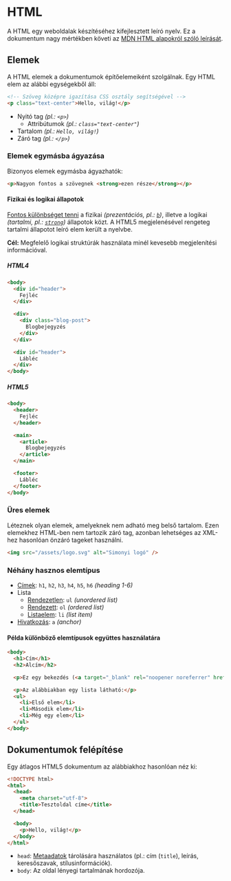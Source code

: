 # HTML

A HTML egy weboldalak készítéséhez kifejlesztett leíró nyelv. Ez a dokumentum nagy mértékben követi az [MDN HTML alapokról szóló leírását][HTML alapok].

[HTML alapok]: https://developer.mozilla.org/en-US/docs/Learn/Getting_started_with_the_web/HTML_basics

## Elemek

A HTML elemek a dokumentumok építőelemeiként szolgálnak. Egy HTML elem az alábbi egységekből áll:

```html
<!-- Szöveg középre igazítása CSS osztály segítségével -->
<p class="text-center">Hello, világ!</p>
```

- Nyitó tag _(pl.: `<p>`)_
  - Attribútumok _(pl.: `class="text-center"`)_
- Tartalom _(pl.: `Hello, világ!`)_
- Záró tag _(pl.: `</p>`)_

### Elemek egymásba ágyazása

Bizonyos elemek egymásba ágyazhatók:

```html
<p>Nagyon fontos a szövegnek <strong>ezen része</strong></p>
```

#### Fizikai és logikai állapotok

[Fontos különbséget tenni] a fizikai _(prezentációs, pl.: [`b`][])_, illetve a logikai _(tartalmi, pl.: [`strong`][])_ állapotok közt. A HTML5 megjelenésével rengeteg tartalmi állapotot leíró elem került a nyelvbe.

**Cél:** Megfelelő logikai struktúrák használata minél kevesebb megjelenítési információval.

##### HTML4

```html
<body>
  <div id="header">
    Fejléc
  </div>

  <div>
    <div class="blog-post">
      Blogbejegyzés
    </div>
  </div>

  <div id="header">
    Lábléc
  </div>
</body>
```

##### HTML5

```html
<body>
  <header>
    Fejléc
  </header>

  <main>
    <article>
      Blogbejegyzés
    </article>
  </main>

  <footer>
    Lábléc
  </footer>
</body>
```

[Fontos különbséget tenni]: https://developer.mozilla.org/en-US/docs/Web/HTML/Element/strong#Bold_vs._Strong
[`b`]: https://developer.mozilla.org/en-US/docs/Web/HTML/Element/b
[`strong`]: https://developer.mozilla.org/en-US/docs/Web/HTML/Element/strong

### Üres elemek

Léteznek olyan elemek, amelyeknek nem adható meg belső tartalom. Ezen elemekhez HTML-ben nem tartozik záró tag, azonban lehetséges az XML-hez hasonlóan önzáró tageket használni.

```html
<img src="/assets/logo.svg" alt="Simonyi logó" />
```

### Néhány hasznos elemtípus

- [Címek][]: `h1`, `h2`, `h3`, `h4`, `h5`, `h6` _(heading 1-6)_
- Lista
  - [Rendezetlen][Rendezetlen lista]: `ul` _(unordered list)_
  - [Rendezett][Rendezett lista]: `ol` _(ordered list)_
  - [Listaelem][]: `li` _(list item)_
- [Hivatkozás][]: `a` _(anchor)_

#### Példa különböző elemtípusok együttes használatára

```html
<body>
  <h1>Cím</h1>
  <h2>Alcím</h2>

  <p>Ez egy bekezdés (<a target="_blank" rel="noopener noreferrer" href="https://developer.mozilla.org/en-US/docs/Web/HTML/Element/p">p, avagy paragraph</a>).</p>

  <p>Az alábbiakban egy lista látható:</p>
  <ul>
    <li>Első elem</li>
    <li>Második elem</li>
    <li>Még egy elem</li>
  </ul>
</body>
```

[Címek]: https://developer.mozilla.org/en-US/docs/Web/HTML/Element/Heading_Elements
[Rendezetlen lista]: https://developer.mozilla.org/en-US/docs/Web/HTML/Element/ul
[Rendezett lista]: https://developer.mozilla.org/en-US/docs/Web/HTML/Element/ol
[Listaelem]: https://developer.mozilla.org/en-US/docs/Web/HTML/Element/li
[Hivatkozás]: https://developer.mozilla.org/en-US/docs/Web/HTML/Element/a

## Dokumentumok felépítése

Egy átlagos HTML5 dokumentum az alábbiakhoz hasonlóan néz ki:

```html
<!DOCTYPE html>
<html>
  <head>
    <meta charset="utf-8">
    <title>Tesztoldal címe</title>
  </head>

  <body>
    <p>Hello, világ!</p>
  </body>
</html>
```

- `head`: [Metaadatok][] tárolására használatos (pl.: cím (`title`), leírás, keresőszavak, stílusinformációk).
- `body`: Az oldal lényegi tartalmának hordozója.

[Metaadatok]: https://developer.mozilla.org/en-US/docs/Learn/HTML/Introduction_to_HTML/The_head_metadata_in_HTML
